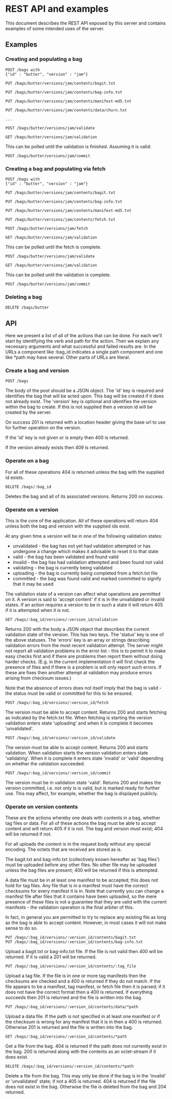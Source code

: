 # REST API and examples

This document describes the REST API exposed by this server and
contains examples of some intended uses of the server.

## Examples

### Creating and populating a bag

    POST /bags with
    {"id" : "butter", "version" : "jam"}

    PUT /bags/butter/versions/jam/contents/bagit.txt

    PUT /bags/butter/versions/jam/contents/bag-info.txt

    PUT /bags/butter/versions/jam/contents/manifest-md5.txt

    PUT /bags/butter/versions/jam/contents/data/churn.txt

    ...

    POST /bags/butter/versions/jam/validate

    GET /bags/butter/versions/jam/validation

This can be polled until the validation is finished. Assuming it is valid:

    POST /bags/butter/versions/jam/commit

### Creating a bag and populating via fetch

    POST /bags with
    {"id" : "butter", "version" : "jam"}

    PUT /bags/butter/versions/jam/contents/bagit.txt

    PUT /bags/butter/versions/jam/contents/bag-info.txt

    PUT /bags/butter/versions/jam/contents/manifest-md5.txt

    PUT /bags/butter/versions/jam/contents/fetch.txt

    POST /bags/butter/versions/jam/fetch

    GET /bags/butter/versions/jam/validation

This can be polled until the fetch is complete.

    POST /bags/butter/versions/jam/validate

    GET /bags/butter/versions/jam/validation

This can be polled until the validation is complete.

    POST /bags/butter/versions/jam/commit


### Deleting a bag

    DELETE /bags/butter

## API

Here we present a list of all of the actions that can be done. For each we'll
start by identifying the verb and path for the action. Then we explain any necessary
arguments and what successful and failed results are. In the URLs a component
like :bag_id indicates a single path component and one like *path may have several.
Other parts of URLs are literal.


### Create a bag and version

    POST /bags

The body of the post should be a JSON object. The 'id' key is required and
identifies the bag that will be acted upon. This bag will be created if
it does not already exist. The 'version' key is optional and identifies
the version within the bag to create. If this is not supplied then a
version id will be created by the server.

On success 201 is returned with a location header giving the base url to
use for further operation on the version.

If the 'id' key is not given or is empty then 400 is returned.

If the version already exists then 409 is returned.

### Operate on a bag

For all of these operations 404 is returned unless the bag with the
supplied id exists.

    DELETE /bags/:bag_id

Deletes the bag and all of its associated versions. Returns 200 on success.

### Operate on a version

This is the core of the application. All of these operations will return 404
unless both the bag and version with the supplied ids exist.

At any given time a version will be in one of the following validation states:

* unvalidated - the bag has not yet had validation attempted or has undergone a change
which makes it advisable to reset it to that state
* valid - the bag has been validated and found valid
* invalid - the bag has had validation attempted and been found not valid
* validating - the bag is currently being validated
* uploading - the bag is currently being completed from a fetch.txt file
* committed - the bag was found valid and marked committed to signify that it may
be used

The validation state of a version can affect what operations are permitted on it.
A version is said to 'accept content' if it is in the unvalidated or invalid
states. If an action requires a version to be in such a state it will return
405 if it is attempted when it is not.

    GET /bags/:bag_id/versions/:version_id/validation

Returns 200 with the body a JSON object that describes the current
validation state of the version. This has two keys. The 'status' key is
one of the above statuses. The 'errors' key is an array or strings
describing validation errors from the most recent validation attempt.
The server might not report all validation problems in the error list - this is
to permit it to make easy checks first and if there are problems then report
them without doing harder checks. (E.g. in the current
implementation it will first check the presence of files and if there
is a problem is will only report such errors. If these are fixes then
another attempt at validation may produce errors arising from checksum
issues.)

Note that the absence of errors does not itself imply that the bag is valid -
the status must be valid or committed for this to be ensured.

    POST /bags/:bag_id/versions/:version_id/fetch

The version must be able to accept content. Returns 200 and starts fetching
as indicated by the fetch.txt file. When fetching is starting the version
validation enters state 'uploading' and when it is complete it becomes
'unvalidated'.

    POST /bags/:bag_id/versions/:version_id/validate

The version must be able to accept content. Returns 200 and starts validation.
When validation starts the version validation enters state 'validating'. When
it is complete it enters state 'invalid' or 'valid' depending on whether
the validation succeeded.

    POST /bags/:bag_id/versions/:version_id/commit

The version must be in validation state 'valid'. Returns 200 and makes the
version committed, i.e. not only is is valid, but is marked ready for
further use. This may affect, for example, whether the bag is displayed
publicly.

### Operate on version contents

These are the actions whereby one deals with contents in a bag, whether tag files
or data. For all of these actions the bag must be able to accept content and
 will return 405 if it is not. The bag and version must exist; 404 will
 be returned if not.

For all uploads the content is in the request body without any special
encoding. The octets that are received are stored as is.

The bagit.txt and bag-info.txt (collectively known hereafter as 'bag files')
must be uploaded before any other files. No other file may be uploaded
unless the bag files are present; 400 will be returned if this is
attempted.

A data file must be in at least one manifest to be accepted; this does
not hold for tag files. Any file that is in a manifest must have the
correct checksums for every manifest it is in. Note that currently you
can change a manifest file after files that it contains have been uploaded,
so the mere presence of these files is not a guarantee that they are
valid with the current manifests - the validation operation is the
final arbiter of this.

In fact, in general you are permitted to try to replace any existing file
as long as the bag is able to accept content. However, in most cases it will
not make sense to do so.

    PUT /bags/:bag_id/versions/:version_id/contents/bagit.txt
    PUT /bags/:bag_id/versions/:version_id/contents/bag-info.txt

Upload a bagit.txt or bag-info.txt file.
If the file is not valid then 400 will be returned. If it is valid a 201
will be returned.

    PUT /bags/:bag_id/versions/:version_id/contents/:tag_file

Upload a tag file. If the file is in one or more tag manifests then the
checksums are checked and a 400 is returned if they do not match.
If the file appears to be a manifest, tag manifest, or fetch file then
it is parsed; if it does not have the correct format then a 400 is returned.
If everything succeeds then 201 is returned and the file is written into
the bag.

    PUT /bags/:bag_id/versions/:version_id/contents/data/*path

Upload a data file. If the path is not specified in at least one manifest
or if the checksum is wrong for any manifest that it is in then a 400
is returned. Otherwise 201 is returned and the file is written into the bag.

    GET /bags/:bag_id/versions/:version_id/contents/*path

Get a file from the bag. 404 is returned if the path does not currently
exist in the bag. 200 is returned along with the contents as an
octet-stream if it does exist.

    DELETE /bags/:bag_id/versions/:version_id/contents/*path

Delete a file from the bag. This may only be done if the bag is in the
'invalid' or 'unvalidated' state; if not a 405 is returned. 404 is returned
if the file does not exist in the bag. Otherwise the file is deleted from
the bag and 204 returned.